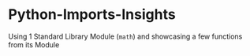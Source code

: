 # Python-Imports-Insights
Using 1 Standard Library Module (`math`) and showcasing a few functions from its Module
